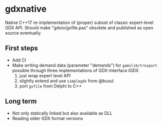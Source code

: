 # gdxnative

Native C++17 re-implementation of (proper) subset of classic expert-level GDX API. Should make "gdxio/gxfile.pas" obsolete and published as open source eventually.

## First steps
- Add CI
- Make writing demand data (parameter "demands") for `gamslib/trnsport` possible through three implementations of GDX-Interface IGDX
  1. just wrap expert level API
  2. slightly extend and use `simplegdx` from @busul
  3. port `gxfile` from Delphi to C++

## Long term
- Not only statically linked but also available as DLL
- Reading older GDX format versions
